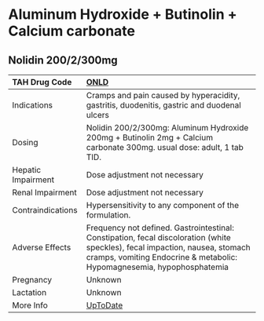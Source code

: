 # Aluminum Hydroxide + Butinolin + Calcium carbonate

## Nolidin 200/2/300mg

| TAH Drug Code      | [ONLD](https://www.tahsda.org.tw/drugs/hissearch.php?drug_code=ONLD)                                                                                                                                   |
|:-------------------|:-------------------------------------------------------------------------------------------------------------------------------------------------------------------------------------------------------|
| Indications        | Cramps and pain caused by hyperacidity, gastritis, duodenitis, gastric and duodenal ulcers                                                                                                             |
| Dosing             | Nolidin 200/2/300mg: Aluminum Hydroxide 200mg + Butinolin 2mg + Calcium carbonate 300mg. usual dose: adult, 1 tab TID.                                                                                 |
| Hepatic Impairment | Dose adjustment not necessary                                                                                                                                                                          |
| Renal Impairment   | Dose adjustment not necessary                                                                                                                                                                          |
| Contraindications  | Hypersensitivity to any component of the formulation.                                                                                                                                                  |
| Adverse Effects    | Frequency not defined. Gastrointestinal: Constipation, fecal discoloration (white speckles), fecal impaction, nausea, stomach cramps, vomiting Endocrine & metabolic: Hypomagnesemia, hypophosphatemia |
| Pregnancy          | Unknown                                                                                                                                                                                                |
| Lactation          | Unknown                                                                                                                                                                                                |
| More Info          | [UpToDate](https://www.uptodate.com/contents/aluminum-hydroxide-and-butinolin-and-calcium-carbonate-drug-information)                                                                                  |

